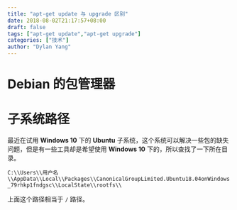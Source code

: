 ```yaml
---
title: "apt-get update 与 upgrade 区别"
date: 2018-08-02T21:17:57+08:00
draft: false
tags: ["apt-get update","apt-get upgrade"]
categories: ["技术"]
author: "Dylan Yang"
---
```


# Debian 的包管理器


<!--more-->

# 子系统路径

最近在试用 **Windows 10** 下的 **Ubuntu** 子系统，这个系统可以解决一些包的缺失问题，但是有一些工具却是希望使用 **Windows 10** 下的，所以查找了一下所在目录。

`C:\\Users\\用户名\\AppData\\Local\\Packages\\CanonicalGroupLimited.Ubuntu18.04onWindows_79rhkp1fndgsc\\LocalState\\rootfs\\`

上面这个路径相当于 `/` 路径。
